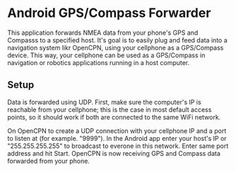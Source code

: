 # Android GPS/Compass Forwarder

This application forwards NMEA data from your phone's GPS and Compasss to a specified host. It's goal is to easily plug and feed data into a navigation system likr OpenCPN, using your cellphone as a GPS/Compass device. This way, your cellphone can be used as a GPS/Compass in navigation or robotics applications running in a host computer.

## Setup

Data is forwarded using UDP. First, make sure the computer's IP is reachable from your cellphone; this is the case in most default access points, so it should work if both are connected to the same WiFi network.

On OpenCPN to create a UDP connection with your cellphone IP and a port to listen at (for example. "9999"). In the Android app enter your host's IP or "255.255.255.255" to broadcast to everone in this network. Enter same port address and hit Start. OpenCPN is now receiving GPS and Compass data forwarded from your phone.
